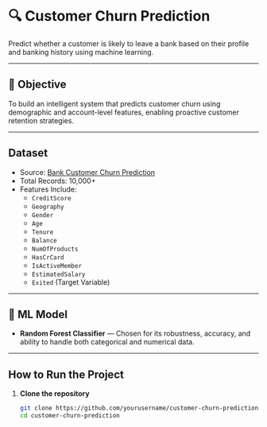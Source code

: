 # 🔍 Customer Churn Prediction

Predict whether a customer is likely to leave a bank based on their profile and banking history using machine learning.

---

## 🎯 Objective

To build an intelligent system that predicts customer churn using demographic and account-level features, enabling proactive customer retention strategies.

---

## Dataset

- Source: [Bank Customer Churn Prediction](https://www.kaggle.com/datasets/shantanudhakadd/bank-customer-churn-prediction)
- Total Records: 10,000+
- Features Include:
  - `CreditScore`
  - `Geography`
  - `Gender`
  - `Age`
  - `Tenure`
  - `Balance`
  - `NumOfProducts`
  - `HasCrCard`
  - `IsActiveMember`
  - `EstimatedSalary`
  - `Exited` (Target Variable)

---

## 🧠 ML Model

- **Random Forest Classifier** — Chosen for its robustness, accuracy, and ability to handle both categorical and numerical data.

---

## How to Run the Project

1. **Clone the repository**
   ```bash
   git clone https://github.com/yourusername/customer-churn-prediction.git
   cd customer-churn-prediction


